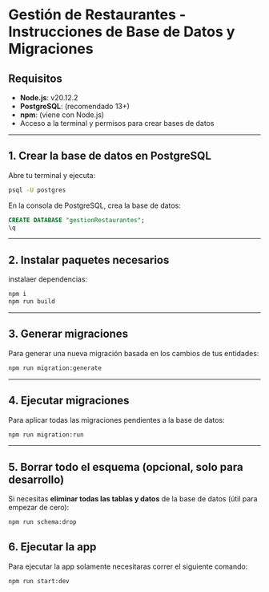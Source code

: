 # Gestión de Restaurantes - Instrucciones de Base de Datos y Migraciones

## Requisitos

- **Node.js**: v20.12.2
- **PostgreSQL**: (recomendado 13+)
- **npm**: (viene con Node.js)
- Acceso a la terminal y permisos para crear bases de datos

---

## 1. Crear la base de datos en PostgreSQL

Abre tu terminal y ejecuta:

```bash
psql -U postgres
```

En la consola de PostgreSQL, crea la base de datos:

```sql
CREATE DATABASE "gestionRestaurantes";
\q
```

---
## 2. Instalar paquetes necesarios

instalaer dependencias:

```bash
npm i
npm run build
```
---

## 3. Generar migraciones

Para generar una nueva migración basada en los cambios de tus entidades:

```bash
npm run migration:generate
```
---

## 4. Ejecutar migraciones

Para aplicar todas las migraciones pendientes a la base de datos:

```bash
npm run migration:run
```


---

## 5. Borrar todo el esquema (opcional, solo para desarrollo)

Si necesitas **eliminar todas las tablas y datos** de la base de datos (útil para empezar de cero):

```bash
npm run schema:drop
```


## 6. Ejecutar la app

Para ejecutar la app solamente necesitaras correr el siguiente comando:

```bash
npm run start:dev
```

